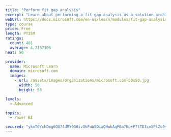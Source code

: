 ```yaml
---
title: "Perform fit gap analysis"
excerpt: "Learn about performing a fit gap analysis as a solution architect for Dynamics 365 and Microsoft Power Platform."
webUrl: https://docs.microsoft.com/en-us/learn/modules/fit-gap-analysis/
type: course
price: Free
length: PT35M
ratings:
  count: 401
  average: 4.7157106
heat: 50

provider:
  name: Microsoft Learn
  domain: microsoft.com
  images:
    - url: /assets/images/organizations/microsoft.com-50x50.jpg
      width: 50
      height: 50

levels:
  - Advanced

topics:
  - Power BI

secured: "ykmT0YchDmg6QU74dMY9G0ivOkFuWSOiaQHubAqFBa7Ku+P7tTD3cv5PlZc9+0aLWF059dsTTzxbztcrnLlO0P7iLCChPrIJi/FITLrDBr42ihgeckzD/LtpdcoWftdzw8UN30RJ1GfCq82PpY40NwG8pQTZC3Vj2CqXtkCnodQQWRJDaOWtxW4/Xqu7b2cib73xWPMNaoQOlHH270QTNe2MGQnHhpqxfIzcfFZspctn7AdbmxgK2om4jj6s1qvME5FqucMM6VPuCwtovrLxzOxgy64phTpGg4WpAKMK7s0UAXGG9MaLwmtAcBdhtsjlDpVkuS173W9fZbEXojgW5+UxotpPNxFfKTVTb3y1/0Oft5qOH8OSKskcVDF/737kod1TUo0FwNq29EI+51IVFbGi19cHnD94F5KJWRx+Aoc=;hU9rwyAH6QcxGg0NCrMtyg=="
---
```


